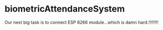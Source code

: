 # biometricAttendanceSystem


Our next big task is to connect ESP 8266 module...which is damn hard.!!!!!!!!
